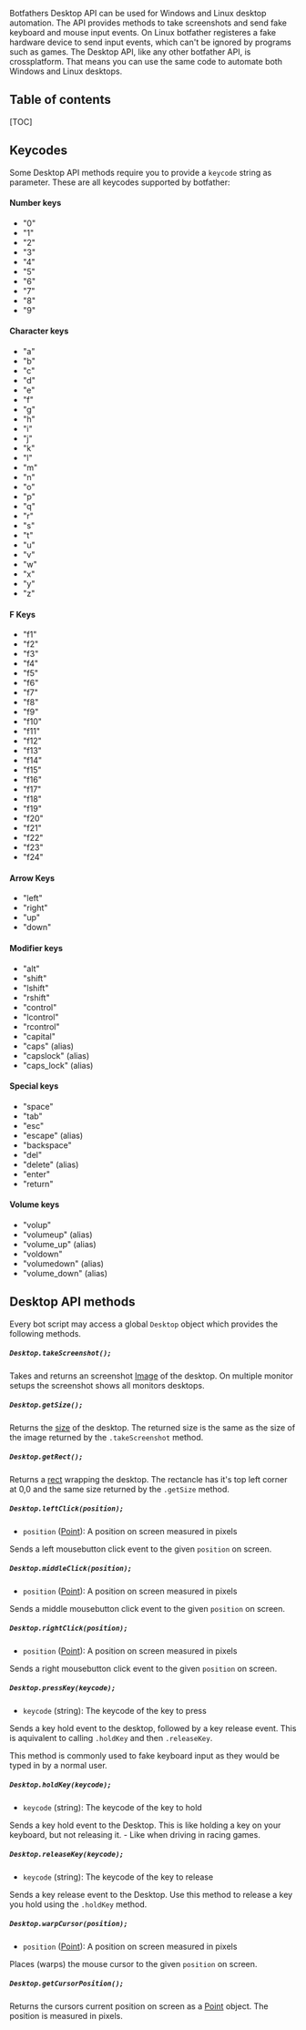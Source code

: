 Botfathers Desktop API can be used for Windows and Linux desktop automation. The API provides methods to take screenshots and send fake keyboard and mouse input events. On Linux botfather registeres a fake hardware device to send input events, which can't be ignored by programs such as games. The Desktop API, like any other botfather API, is crossplatform. That means you can use the same code to automate both Windows and Linux desktops.

## Table of contents

[TOC]

## Keycodes

Some Desktop API methods require you to provide a `keycode` string as parameter. These are all keycodes supported by botfather:

#### Number keys

- "0"
- "1"
- "2"
- "3"
- "4"
- "5"
- "6"
- "7"
- "8"
- "9"

#### Character keys

- "a"
- "b"
- "c"
- "d"
- "e"
- "f"
- "g"
- "h"
- "i"
- "j"
- "k"
- "l"
- "m"
- "n"
- "o"
- "p"
- "q"
- "r"
- "s"
- "t"
- "u"
- "v"
- "w"
- "x"
- "y"
- "z"

#### F Keys

- "f1"
- "f2"
- "f3"
- "f4"
- "f5"
- "f6"
- "f7"
- "f8"
- "f9"
- "f10"
- "f11"
- "f12"
- "f13"
- "f14"
- "f15"
- "f16"
- "f17"
- "f18"
- "f19"
- "f20"
- "f21"
- "f22"
- "f23"
- "f24"

#### Arrow Keys

- "left"
- "right"
- "up"
- "down"

#### Modifier keys

- "alt"
- "shift"
- "lshift"
- "rshift"
- "control"
- "lcontrol"
- "rcontrol"
- "capital"
- "caps" (alias)
- "capslock" (alias)
- "caps_lock" (alias)
    
#### Special keys

- "space"
- "tab"
- "esc"
- "escape" (alias)
- "backspace"
- "del"
- "delete" (alias)
- "enter"
- "return"

#### Volume keys

- "volup"
- "volumeup" (alias)
- "volume_up" (alias)
- "voldown"
- "volumedown" (alias)
- "volume_down" (alias)

## Desktop API methods

Every bot script may access a global `Desktop` object which provides the following methods.

##### `Desktop.takeScreenshot();`

Takes and returns an screenshot [Image](../image) of the desktop. On multiple monitor setups the screenshot shows all monitors desktops.


##### `Desktop.getSize();`

Returns the [size](../size) of the desktop. The returned size is the same as the size of the image returned by the `.takeScreenshot` method.


##### `Desktop.getRect();`

Returns a [rect](../rect) wrapping the desktop. The rectancle has it's top left corner at 0,0 and the same size returned by the `.getSize` method.


##### `Desktop.leftClick(position);`

- `position` ([Point](../point)): A position on screen measured in pixels

Sends a left mousebutton click event to the given `position` on screen.


##### `Desktop.middleClick(position);`

- `position` ([Point](../point)): A position on screen measured in pixels

Sends a middle mousebutton click event to the given `position` on screen.


##### `Desktop.rightClick(position);`

- `position` ([Point](../point)): A position on screen measured in pixels

Sends a right mousebutton click event to the given `position` on screen.


##### `Desktop.pressKey(keycode);`

- `keycode` (string): The keycode of the key to press

Sends a key hold event to the desktop, followed by a key release event. This is aquivalent to calling `.holdKey` and then `.releaseKey`.

This method is commonly used to fake keyboard input as they would be typed in by a normal user.


##### `Desktop.holdKey(keycode);`

- `keycode` (string): The keycode of the key to hold

Sends a key hold event to the Desktop. This is like holding a key on your keyboard, but not releasing it. - Like when driving in racing games.


##### `Desktop.releaseKey(keycode);`

- `keycode` (string): The keycode of the key to release

Sends a key release event to the Desktop. Use this method to release a key you hold using the `.holdKey` method.


##### `Desktop.warpCursor(position);`

- `position` ([Point](../point)): A position on screen measured in pixels

Places (warps) the mouse cursor to the given `position` on screen.


##### `Desktop.getCursorPosition();`

Returns the cursors current position on screen as a [Point](../point) object. The position is measured in pixels.